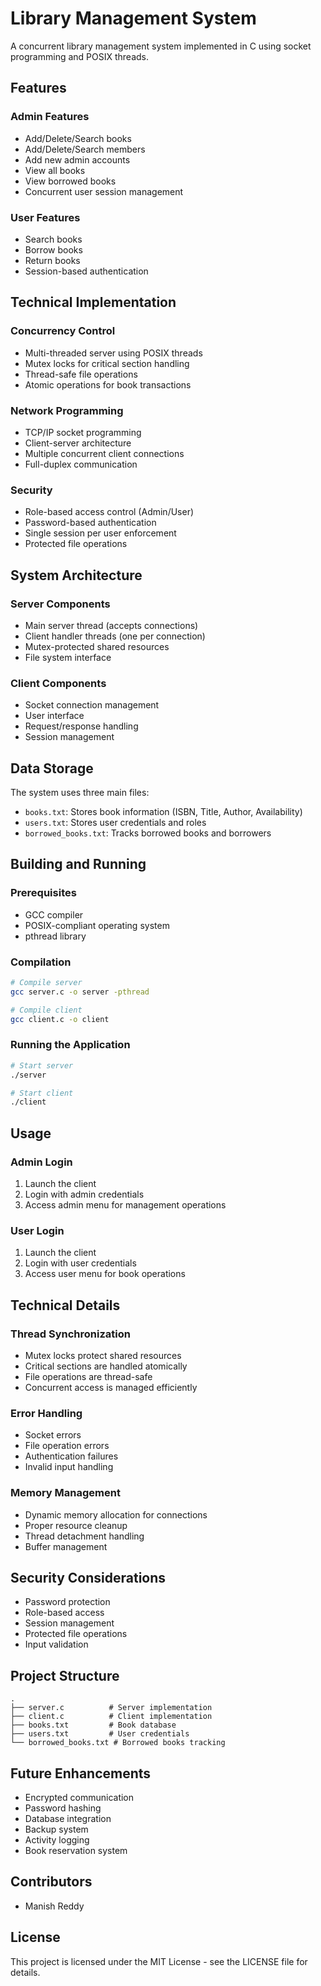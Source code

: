 # Library Management System

A concurrent library management system implemented in C using socket programming and POSIX threads.

## Features

### Admin Features
- Add/Delete/Search books
- Add/Delete/Search members
- Add new admin accounts
- View all books
- View borrowed books
- Concurrent user session management

### User Features
- Search books
- Borrow books
- Return books
- Session-based authentication

## Technical Implementation

### Concurrency Control
- Multi-threaded server using POSIX threads
- Mutex locks for critical section handling
- Thread-safe file operations
- Atomic operations for book transactions

### Network Programming
- TCP/IP socket programming
- Client-server architecture
- Multiple concurrent client connections
- Full-duplex communication

### Security
- Role-based access control (Admin/User)
- Password-based authentication
- Single session per user enforcement
- Protected file operations

## System Architecture

### Server Components
- Main server thread (accepts connections)
- Client handler threads (one per connection)
- Mutex-protected shared resources
- File system interface

### Client Components
- Socket connection management
- User interface
- Request/response handling
- Session management

## Data Storage
The system uses three main files:
- `books.txt`: Stores book information (ISBN, Title, Author, Availability)
- `users.txt`: Stores user credentials and roles
- `borrowed_books.txt`: Tracks borrowed books and borrowers

## Building and Running

### Prerequisites
- GCC compiler
- POSIX-compliant operating system
- pthread library

### Compilation
```bash
# Compile server
gcc server.c -o server -pthread

# Compile client
gcc client.c -o client
```

### Running the Application
```bash
# Start server
./server

# Start client
./client
```

## Usage

### Admin Login
1. Launch the client
2. Login with admin credentials
3. Access admin menu for management operations

### User Login
1. Launch the client
2. Login with user credentials
3. Access user menu for book operations

## Technical Details

### Thread Synchronization
- Mutex locks protect shared resources
- Critical sections are handled atomically
- File operations are thread-safe
- Concurrent access is managed efficiently

### Error Handling
- Socket errors
- File operation errors
- Authentication failures
- Invalid input handling

### Memory Management
- Dynamic memory allocation for connections
- Proper resource cleanup
- Thread detachment handling
- Buffer management

## Security Considerations
- Password protection
- Role-based access
- Session management
- Protected file operations
- Input validation

## Project Structure
```
.
├── server.c          # Server implementation
├── client.c          # Client implementation
├── books.txt         # Book database
├── users.txt         # User credentials
└── borrowed_books.txt # Borrowed books tracking
```

## Future Enhancements
- Encrypted communication
- Password hashing
- Database integration
- Backup system
- Activity logging
- Book reservation system

## Contributors
- Manish Reddy

## License
This project is licensed under the MIT License - see the LICENSE file for details.
